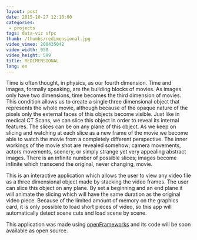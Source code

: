 ```yaml
---
layout: post
date: 2015-10-27 12:10:00
categories:
 - projects
tags: data-viz sfpc
thumb: /thumbs/redimensional.jpg
video_vimeo: 200435042
video_width: 958
video_height: 599
title: REDIMENSIONAL
lang: en
---
```


Time is often thought, in physics, as our fourth dimension. Time and images, formally speaking, are the building blocks of movies. As images only have two dimensions, time becomes the third dimension of movies. This condition allows us to create a single three dimensional object that represents the whole movie, although because of the opaque nature of the pixels only the external faces of this objects become visible. Just like in medical CT Scans, we can slice this object in order to reveal its internal features. The slices can be on any plane of this object. As we keep on slicing and watching at each slice as a new frame of the movie we become able to watch the  movie from a completely different perspective. The inner workings of the movie shot are revealed somehow; camera movements, actors movements, scenery, or simply strange yet very appealing abstract images. There is an infinite number of possible slices; images become infinite which transcend the original, never changing, movie.


This is an interactive application which allows the user to view any video file as a
three dimensional object made by stacking the video frames. The user can slice this object on any plane. By set a beginning and an end plane it will animate the slicing which will have the same duration as the original video piece.
Because of the limited amount of memory on the graphics card, it is only possible to load short pieces of video, so this app will automatically detect scene cuts and load scene by scene.

This application was made using [openFrameworks](http://openframeworks.cc) and its code will be soon available as open source.
